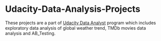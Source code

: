# Udacity-Data-Analysis-Projects
These projects are a part of [Udacity Data Analyst](https://www.udacity.com/course/data-analyst-nanodegree--nd002) program which includes exploratory data analysis of global weather trend, TMDb movies data analysis and AB_Testing.
